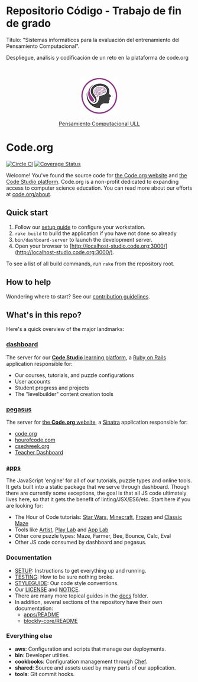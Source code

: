 
# Repositorio Código - Trabajo de fin de grado
  Título: "Sistemas informáticos para la evaluación del entrenamiento del Pensamiento Computacional".
  
  Despliegue, análisis y codificación de un reto en la plataforma de code.org

  

<center><img scr="https://github.com/DarwinGonzalez/code-dot-org/blob/staging/dashboard/app/assets/images/Logo_chica_small_otro.png?raw=true"></img></center>

<p align="center">
  <img src="https://github.com/DarwinGonzalez/code-dot-org/blob/staging/dashboard/app/assets/images/Logo_chica_small_otro.png?raw=true" title="logo">

  <div align="center"><a href="https://sites.google.com/a/ull.edu.es/pensamiento-computacional/">Pensamiento Computacional ULL</a></div>
  
</p>




# Code.org

[![Circle CI](https://circleci.com/gh/code-dot-org/code-dot-org/tree/staging.svg?style=svg)](https://circleci.com/gh/code-dot-org/code-dot-org/tree/staging)
[![Coverage Status](https://codecov.io/gh/code-dot-org/code-dot-org/branch/staging/graph/badge.svg)](https://codecov.io/gh/code-dot-org/code-dot-org)

Welcome! You've found the source code for [the Code.org website](https://code.org/) and [the Code Studio platform](https://studio.code.org/). Code.org is a non-profit dedicated to expanding access to computer science education. You can read more about our efforts at [code.org/about](https://code.org/about).

## Quick start

1. Follow our [setup guide](./SETUP.md) to configure your workstation.
2. `rake build` to build the application if you have not done so already
3. `bin/dashboard-server` to launch the development server.
4. Open your browser to [http://localhost-studio.code.org:3000/](http://localhost-studio.code.org:3000/).

To see a list of all build commands, run `rake` from the repository root.

## How to help

Wondering where to start?  See our [contribution guidelines](CONTRIBUTING.md).

## What's in this repo?
Here's a quick overview of the major landmarks:

### [dashboard](./dashboard)

The server for our [**Code Studio** learning platform](https://studio.code.org/), a [Ruby on Rails](http://rubyonrails.org/) application responsible for:

* Our courses, tutorials, and puzzle configurations
* User accounts
* Student progress and projects
* The "levelbuilder" content creation tools

### [pegasus](./pegasus)

The server for [the **Code.org** website](https://code.org/), a [Sinatra](http://www.sinatrarb.com/) application responsible for:

* [code.org](https://code.org)
* [hourofcode.com](https://hourofcode.com)
* [csedweek.org](https://csedweek.org)
* [Teacher Dashboard](http://code.org/teacher-dashboard)

### [apps](./apps)

The JavaScript 'engine' for all of our tutorials, puzzle types and online tools.  It gets built into a static package that we serve through dashboard. Though there are currently some exceptions, the goal is that all JS code ultimately lives here, so that it gets the benefit of linting/JSX/ES6/etc.
Start here if you are looking for:
* The Hour of Code tutorials: [Star Wars](https://code.org/starwars), [Minecraft](https://code.org/api/hour/begin/mc), [Frozen](https://studio.code.org/s/frozen) and [Classic Maze](http://studio.code.org/hoc/1)
* Tools like [Artist](https://studio.code.org/projects/artist), [Play Lab](https://studio.code.org/projects/playlab) and [App Lab](https://code.org/educate/applab)
* Other core puzzle types: Maze, Farmer, Bee, Bounce, Calc, Eval
* Other JS code consumed by dashboard and pegasus.

### Documentation

* [SETUP](./SETUP.md): Instructions to get everything up and running.
* [TESTING](./TESTING.md): How to be sure nothing broke.
* [STYLEGUIDE](./STYLEGUIDE.md): Our code style conventions.
* Our [LICENSE](./LICENSE) and [NOTICE](./NOTICE).
* There are many more topical guides in the [docs](./docs) folder.
* In addition, several sections of the repository have their own documentation:
  * [apps/README](./apps/README.md)
  * [blockly-core/README](./blockly-core/README.md)

### Everything else

* **aws**: Configuration and scripts that manage our deployments.
* **bin**: Developer utilties.
* **cookbooks**: Configuration management through [Chef](https://www.chef.io/).
* **shared**: Source and assets used by many parts of our application.
* **tools**: Git commit hooks.
